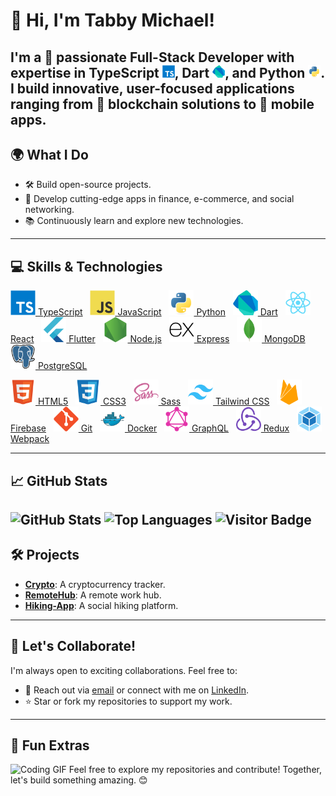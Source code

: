 # 🌟 Hi, I'm Tabby Michael!
I'm a 🚀 passionate Full-Stack Developer with expertise in **TypeScript** <img src="https://raw.githubusercontent.com/devicons/devicon/master/icons/typescript/typescript-original.svg" alt="typescript" width="20" height="20"/>, **Dart** <img src="https://raw.githubusercontent.com/devicons/devicon/master/icons/dart/dart-original.svg" alt="dart" width="20" height="20"/>, and **Python** <img src="https://raw.githubusercontent.com/devicons/devicon/master/icons/python/python-original.svg" alt="python" width="20" height="20"/>. I build innovative, user-focused applications ranging from 🔗 blockchain solutions to 📱 mobile apps.
---
## 🌍 What I Do
- 🛠 Build open-source projects.
- 💼 Develop cutting-edge apps in finance, e-commerce, and social networking.
- 📚 Continuously learn and explore new technologies.
---
## 💻 Skills & Technologies
<p align="left">
  <a href="#"><img src="https://raw.githubusercontent.com/devicons/devicon/master/icons/typescript/typescript-original.svg" alt="typescript" width="40" height="40"/> TypeScript</a>&nbsp;&nbsp;
  <a href="#"><img src="https://raw.githubusercontent.com/devicons/devicon/master/icons/javascript/javascript-original.svg" alt="javascript" width="40" height="40"/> JavaScript</a>&nbsp;&nbsp;
  <a href="#"><img src="https://raw.githubusercontent.com/devicons/devicon/master/icons/python/python-original.svg" alt="python" width="40" height="40"/> Python</a>&nbsp;&nbsp;
  <a href="#"><img src="https://raw.githubusercontent.com/devicons/devicon/master/icons/dart/dart-original.svg" alt="dart" width="40" height="40"/> Dart</a>&nbsp;&nbsp;
  <a href="#"><img src="https://raw.githubusercontent.com/devicons/devicon/master/icons/react/react-original.svg" alt="react" width="40" height="40"/> React</a>&nbsp;&nbsp;
  <a href="#"><img src="https://raw.githubusercontent.com/devicons/devicon/master/icons/flutter/flutter-original.svg" alt="flutter" width="40" height="40"/> Flutter</a>&nbsp;&nbsp;
  <a href="#"><img src="https://raw.githubusercontent.com/devicons/devicon/master/icons/nodejs/nodejs-original.svg" alt="nodejs" width="40" height="40"/> Node.js</a>&nbsp;&nbsp;
  <a href="#"><img src="https://raw.githubusercontent.com/devicons/devicon/master/icons/express/express-original.svg" alt="express" width="40" height="40"/> Express</a>&nbsp;&nbsp;
  <a href="#"><img src="https://raw.githubusercontent.com/devicons/devicon/master/icons/mongodb/mongodb-original.svg" alt="mongodb" width="40" height="40"/> MongoDB</a>&nbsp;&nbsp;
  <a href="#"><img src="https://raw.githubusercontent.com/devicons/devicon/master/icons/postgresql/postgresql-original.svg" alt="postgresql" width="40" height="40"/> PostgreSQL</a>&nbsp;&nbsp;
</p>
<p align="left">
  <a href="#"><img src="https://raw.githubusercontent.com/devicons/devicon/master/icons/html5/html5-original.svg" alt="html5" width="40" height="40"/> HTML5</a>&nbsp;&nbsp;
  <a href="#"><img src="https://raw.githubusercontent.com/devicons/devicon/master/icons/css3/css3-original.svg" alt="css3" width="40" height="40"/> CSS3</a>&nbsp;&nbsp;
  <a href="#"><img src="https://raw.githubusercontent.com/devicons/devicon/master/icons/sass/sass-original.svg" alt="sass" width="40" height="40"/> Sass</a>&nbsp;&nbsp;
  <a href="#"><img src="https://raw.githubusercontent.com/devicons/devicon/master/icons/tailwindcss/tailwindcss-plain.svg" alt="tailwind" width="40" height="40"/> Tailwind CSS</a>&nbsp;&nbsp;
  <a href="#"><img src="https://raw.githubusercontent.com/devicons/devicon/master/icons/firebase/firebase-plain.svg" alt="firebase" width="40" height="40"/> Firebase</a>&nbsp;&nbsp;
  <a href="#"><img src="https://raw.githubusercontent.com/devicons/devicon/master/icons/git/git-original.svg" alt="git" width="40" height="40"/> Git</a>&nbsp;&nbsp;
  <a href="#"><img src="https://raw.githubusercontent.com/devicons/devicon/master/icons/docker/docker-original.svg" alt="docker" width="40" height="40"/> Docker</a>&nbsp;&nbsp;
  <a href="#"><img src="https://raw.githubusercontent.com/devicons/devicon/master/icons/graphql/graphql-plain.svg" alt="graphql" width="40" height="40"/> GraphQL</a>&nbsp;&nbsp;
  <a href="#"><img src="https://raw.githubusercontent.com/devicons/devicon/master/icons/redux/redux-original.svg" alt="redux" width="40" height="40"/> Redux</a>&nbsp;&nbsp;
  <a href="#"><img src="https://raw.githubusercontent.com/devicons/devicon/master/icons/webpack/webpack-original.svg" alt="webpack" width="40" height="40"/> Webpack</a>&nbsp;&nbsp;
</p>

---
## 📈 GitHub Stats
![GitHub Stats](https://github-readme-stats.vercel.app/api?username=TabbyMichael&show_icons=true&theme=radical)
![Top Languages](https://github-readme-stats.vercel.app/api/top-langs/?username=TabbyMichael&layout=compact&theme=radical)
![Visitor Badge](https://visitor-badge.laobi.icu/badge?page_id=TabbyMichael.profile)
---
## 🛠 Projects
- [**Crypto**](https://github.com/TabbyMichael/Crypto): A cryptocurrency tracker.
- [**RemoteHub**](https://github.com/TabbyMichael/RemoteHub): A remote work hub.
- [**Hiking-App**](https://github.com/TabbyMichael/Hiking-App): A social hiking platform.
---
## 🤝 Let's Collaborate!
I'm always open to exciting collaborations. Feel free to:
- 💬 Reach out via [email](kibuguzian@gmail.com) or connect with me on [LinkedIn](https://linkedin.com/in/TabbyMichael).
- ⭐️ Star or fork my repositories to support my work.
---
## 🎨 Fun Extras
![Coding GIF](https://media.giphy.com/media/LmNwrBhejkK9EFP504/giphy.gif)
Feel free to explore my repositories and contribute! Together, let's build something amazing. 😊
